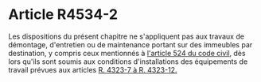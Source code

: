 # Article R4534-2

Les dispositions du présent chapitre ne s'appliquent pas aux travaux de démontage, d'entretien ou de maintenance portant sur des immeubles par destination, y compris ceux mentionnés à [l'article 524 du code civil][1], dès lors qu'ils sont soumis aux conditions d'installations des équipements de travail prévues aux articles [R. 4323-7 à R. 4323-12.][2]

 [1]: /affichCodeArticle.do?cidTexte=LEGITEXT000006070721&idArticle=LEGIARTI000006428670&dateTexte=&categorieLien=cid
 [2]: /affichCodeArticle.do?cidTexte=LEGITEXT000006072050&idArticle=LEGIARTI000018489724&dateTexte=&categorieLien=cid